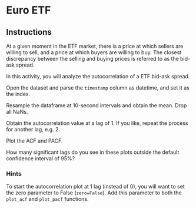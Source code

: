 # Euro ETF

## Instructions

At a given moment in the ETF market, there is a price at which sellers are willing to sell, and a price at which buyers are willing to buy. The closest discrepancy between the selling and buying prices is referred to as the bid-ask spread.

In this activity, you will analyze the autocorrelation of a ETF bid-ask spread.

Open the dataset and parse the `timestamp` column as datetime, and set it as the index.

Resample the dataframe at 10-second intervals and obtain the mean. Drop all NaNs.

Obtain the autocorrelation value at a lag of 1. If you like, repeat the process for another lag, e.g. 2.

Plot the ACF and PACF.

How many significant lags do you see in these plots outside the default confidence interval of 95%?

### Hints

To start the autocorrelation plot at 1 lag (instead of 0), you will want to set the zero parameter to False (`zero=False`). Add this parameter to both the `plot_acf` and `plot_pacf` functions.
